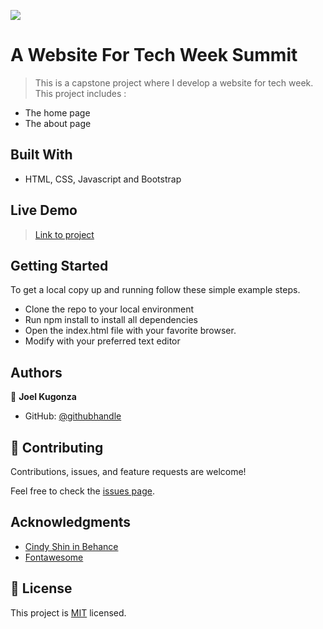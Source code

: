 ![](https://img.shields.io/badge/Microverse-blueviolet)

# A Website For Tech Week Summit

> This is a capstone project where I develop a website for tech week.
> This project includes :
- The home page
- The about page


## Built With

- HTML, CSS, Javascript and Bootstrap


## Live Demo
> [Link to project](https://joel-100.github.io/capstone-1/)

## Getting Started

To get a local copy up and running follow these simple example steps.

- Clone the repo to your local environment
- Run npm install to install all dependencies
- Open the index.html file with your favorite browser.
- Modify with your preferred text editor

## Authors

👤 **Joel Kugonza**

- GitHub: [@githubhandle](https://github.com/Joel-100)

## 🤝 Contributing

Contributions, issues, and feature requests are welcome!

Feel free to check the [issues page](../../issues/).

## Acknowledgments

- [Cindy Shin in Behance](https://www.behance.net/adagio07)
- [Fontawesome](https://fontawesome.com/icons)

## 📝 License

This project is [MIT](./LICENSE) licensed.
